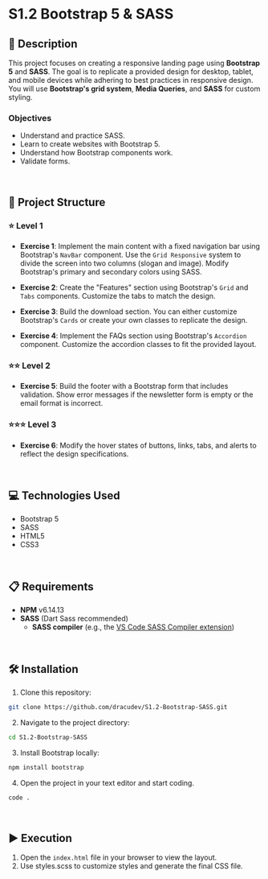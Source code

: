# S1.2 Bootstrap 5 & SASS

## 📄 Description

This project focuses on creating a responsive landing page using **Bootstrap 5** and **SASS**. The goal is to replicate a provided design for desktop, tablet, and mobile devices while adhering to best practices in responsive design. You will use **Bootstrap's grid system**, **Media Queries**, and **SASS** for custom styling.

### Objectives

- Understand and practice SASS.
- Learn to create websites with Bootstrap 5.
- Understand how Bootstrap components work.
- Validate forms.

<br>

## 📐 Project Structure

### ⭐ Level 1

- **Exercise 1**: Implement the main content with a fixed navigation bar using Bootstrap's `NavBar` component. Use the `Grid Responsive` system to divide the screen into two columns (slogan and image). Modify Bootstrap's primary and secondary colors using SASS.
  
- **Exercise 2**: Create the "Features" section using Bootstrap's `Grid` and `Tabs` components. Customize the tabs to match the design.

- **Exercise 3**: Build the download section. You can either customize Bootstrap's `Cards` or create your own classes to replicate the design.

- **Exercise 4**: Implement the FAQs section using Bootstrap's `Accordion` component. Customize the accordion classes to fit the provided layout.

### ⭐⭐ Level 2

- **Exercise 5**: Build the footer with a Bootstrap form that includes validation. Show error messages if the newsletter form is empty or the email format is incorrect.

### ⭐⭐⭐ Level 3

- **Exercise 6**: Modify the hover states of buttons, links, tabs, and alerts to reflect the design specifications.

<br>

## 💻 Technologies Used

- Bootstrap 5
- SASS
- HTML5
- CSS3

<br>

## 📋 Requirements

- **NPM** v6.14.13
- **SASS** (Dart Sass recommended)
  - **SASS compiler** (e.g., the [VS Code SASS Compiler extension](https://marketplace.visualstudio.com/items?itemName=glenn2223.live-sass))

<br>

## 🛠️ Installation

1. Clone this repository: 
  ```bash
  git clone https://github.com/dracudev/S1.2-Bootstrap-SASS.git
  ```
2. Navigate to the project directory: 
  ```bash
  cd S1.2-Bootstrap-SASS
  ```
3. Install Bootstrap locally:
  ```bash
  npm install bootstrap
  ```
4. Open the project in your text editor and start coding.
  ```bash
  code .
  ```
<br>

## ▶️ Execution

1. Open the `index.html` file in your browser to view the layout.
2. Use styles.scss to customize styles and generate the final CSS file.
